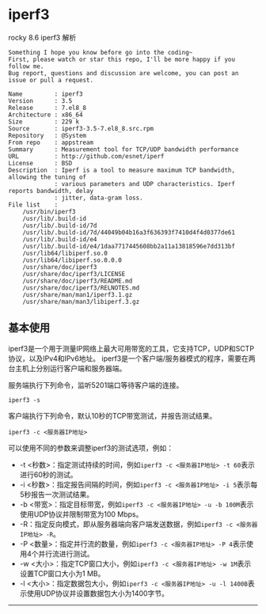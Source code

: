# iperf3

rocky 8.6 iperf3 解析

```
Something I hope you know before go into the coding~
First, please watch or star this repo, I'll be more happy if you follow me.
Bug report, questions and discussion are welcome, you can post an issue or pull a request.
```

```
Name         : iperf3
Version      : 3.5
Release      : 7.el8_8
Architecture : x86_64
Size         : 229 k
Source       : iperf3-3.5-7.el8_8.src.rpm
Repository   : @System
From repo    : appstream
Summary      : Measurement tool for TCP/UDP bandwidth performance
URL          : http://github.com/esnet/iperf
License      : BSD
Description  : Iperf is a tool to measure maximum TCP bandwidth, allowing the tuning of
             : various parameters and UDP characteristics. Iperf reports bandwidth, delay
             : jitter, data-gram loss.
File list    :
    /usr/bin/iperf3
    /usr/lib/.build-id
    /usr/lib/.build-id/7d
    /usr/lib/.build-id/7d/44049b04b16a3f636393f7410d4f4d0377de61
    /usr/lib/.build-id/e4
    /usr/lib/.build-id/e4/1daa7717445608bb2a11a13818596e7dd313bf
    /usr/lib64/libiperf.so.0
    /usr/lib64/libiperf.so.0.0.0
    /usr/share/doc/iperf3
    /usr/share/doc/iperf3/LICENSE
    /usr/share/doc/iperf3/README.md
    /usr/share/doc/iperf3/RELNOTES.md
    /usr/share/man/man1/iperf3.1.gz
    /usr/share/man/man3/libiperf.3.gz
```

## 基本使用

iperf3是一个用于测量IP网络上最大可用带宽的工具，它支持TCP，UDP和SCTP协议，以及IPv4和IPv6地址。
iperf3是一个客户端/服务器模式的程序，需要在两台主机上分别运行客户端和服务器端。

服务端执行下列命令，监听5201端口等待客户端的连接。

```shell
iperf3 -s
```

客户端执行下列命令，默认10秒的TCP带宽测试，并报告测试结果。

```shell
iperf3 -c <服务器IP地址>
```

可以使用不同的参数来调整iperf3的测试选项，例如：

* -t <秒数>：指定测试持续的时间，例如```iperf3 -c <服务器IP地址> -t 60```表示进行60秒的测试。
* -i <秒数>：指定报告间隔的时间，例如```iperf3 -c <服务器IP地址> -i 5```表示每5秒报告一次测试结果。
* -b <带宽>：指定目标带宽，例如```iperf3 -c <服务器IP地址> -u -b 100M```表示使用UDP协议并限制带宽为100 Mbps。
* -R：指定反向模式，即从服务器端向客户端发送数据，例如```iperf3 -c <服务器IP地址> -R```。 
* -P <数量>：指定并行流的数量，例如```iperf3 -c <服务器IP地址> -P 4```表示使用4个并行流进行测试。
* -w <大小>：指定TCP窗口大小，例如```iperf3 -c <服务器IP地址> -w 1M```表示设置TCP窗口大小为1 MB。
* -l <大小>：指定数据包大小，例如```iperf3 -c <服务器IP地址> -u -l 1400B```表示使用UDP协议并设置数据包大小为1400字节。












---